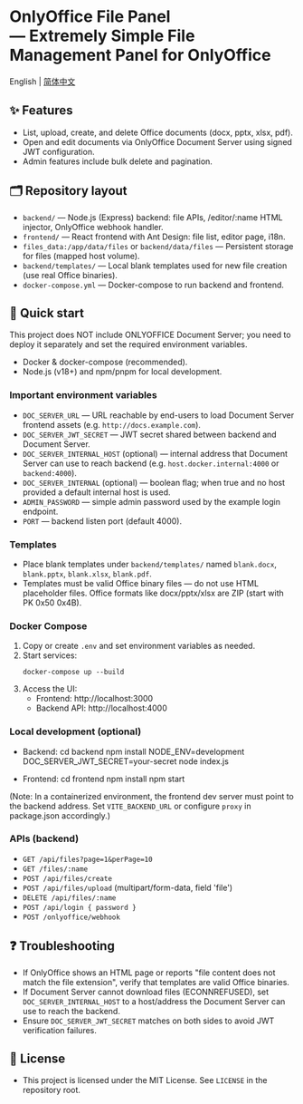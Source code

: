 # OnlyOffice File Panel<br> — Extremely Simple File Management Panel for OnlyOffice

English | [简体中文](./README.zh-CN.md)

## ✨ Features
- List, upload, create, and delete Office documents (docx, pptx, xlsx, pdf).
- Open and edit documents via OnlyOffice Document Server using signed JWT configuration.
- Admin features include bulk delete and pagination.

## 🗂️ Repository layout
- `backend/` — Node.js (Express) backend: file APIs, /editor/:name HTML injector, OnlyOffice webhook handler.
- `frontend/` — React frontend with Ant Design: file list, editor page, i18n.
- `files_data:/app/data/files` or `backend/data/files` — Persistent storage for files (mapped host volume).
- `backend/templates/` — Local blank templates used for new file creation (use real Office binaries).
- `docker-compose.yml` — Docker-compose to run backend and frontend.

## 🚀 Quick start

This project does NOT include ONLYOFFICE Document Server; you need to deploy it separately and set the required environment variables.

- Docker & docker-compose (recommended).
- Node.js (v18+) and npm/pnpm for local development.

### Important environment variables
- `DOC_SERVER_URL` — URL reachable by end-users to load Document Server frontend assets (e.g. `http://docs.example.com`).
- `DOC_SERVER_JWT_SECRET` — JWT secret shared between backend and Document Server.
- `DOC_SERVER_INTERNAL_HOST` (optional) — internal address that Document Server can use to reach backend (e.g. `host.docker.internal:4000` or `backend:4000`).
- `DOC_SERVER_INTERNAL` (optional) — boolean flag; when true and no host provided a default internal host is used.
- `ADMIN_PASSWORD` — simple admin password used by the example login endpoint.
- `PORT` — backend listen port (default 4000).

### Templates
- Place blank templates under `backend/templates/` named `blank.docx`, `blank.pptx`, `blank.xlsx`, `blank.pdf`.
- Templates must be valid Office binary files — do not use HTML placeholder files. Office formats like docx/pptx/xlsx are ZIP (start with PK 0x50 0x4B).

### Docker Compose
1. Copy or create `.env` and set environment variables as needed.
2. Start services:
   ```
   docker-compose up --build
   ```
3. Access the UI:
   - Frontend: http://localhost:3000
   - Backend API: http://localhost:4000

### Local development (optional)
- Backend:
  cd backend
  npm install
  NODE_ENV=development
  DOC_SERVER_JWT_SECRET=your-secret node index.js

- Frontend:
  cd frontend
  npm install
  npm start

(Note: In a containerized environment, the frontend dev server must point to the backend address. Set `VITE_BACKEND_URL` or configure `proxy` in package.json accordingly.)

### APIs (backend)
- `GET /api/files?page=1&perPage=10`
- `GET /files/:name`
- `POST /api/files/create`
- `POST /api/files/upload` (multipart/form-data, field 'file')
- `DELETE /api/files/:name`
- `POST /api/login { password }`
- `POST /onlyoffice/webhook`

## ❓ Troubleshooting
- If OnlyOffice shows an HTML page or reports "file content does not match the file extension", verify that templates are valid Office binaries.
- If Document Server cannot download files (ECONNREFUSED), set `DOC_SERVER_INTERNAL_HOST` to a host/address the Document Server can use to reach the backend.
- Ensure `DOC_SERVER_JWT_SECRET` matches on both sides to avoid JWT verification failures.

## 📜 License
- This project is licensed under the MIT License. See `LICENSE` in the repository root.